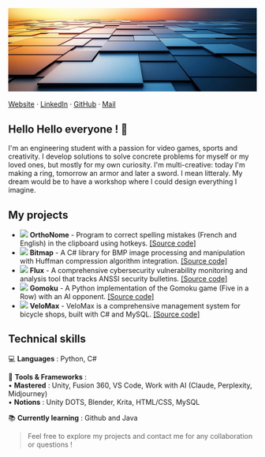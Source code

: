 <img src="img\banniere.png">

[Website](https://antoine-roucau.github.io/) · 
[LinkedIn](https://www.linkedin.com/in/antoine-roucau-682b1b157/) · 
[GitHub](https://github.com/Antoine-Roucau) ·
[Mail](mailto:abg.antoine.roucau@gmail.com)

## **Hello Hello everyone ! 👋**

I'm an engineering student with a passion for video games, sports and creativity. I develop solutions to solve concrete problems for myself or my loved ones, but mostly for my own curiosity. I'm multi-creative: today I'm making a ring, tomorrow an armor and later a sword. I mean litteraly. My dream would be to have a workshop where I could design everything I imagine.

## My projects 

* <img src="img\orthonome.ico" width="20"> **OrthoNome** - Program to correct spelling mistakes (French and English) in the clipboard using hotkeys. [[Source code]](https://github.com/Antoine-Roucau/OrthoNome)
* <img src="img\bitmap.ico" width="20"> **Bitmap** - A C# library for BMP image processing and manipulation with Huffman compression algorithm integration. [[Source code]](https://github.com/Antoine-Roucau/Bitmap_Image)
* <img src="img\flux.ico" width="20"> **Flux** - A comprehensive cybersecurity vulnerability monitoring and analysis tool that tracks ANSSI security bulletins. [[Source code]](https://github.com/Antoine-Roucau/Flux_Analysis)
* <img src="img\gomoku.ico" width="20"> **Gomoku** - A Python implementation of the Gomoku game (Five in a Row) with an AI opponent. [[Source code]](https://github.com/Antoine-Roucau/Gomoku_IA)
* <img src="img\velomax.ico" width="20"> **VeloMax** - VeloMax is a comprehensive management system for bicycle shops, built with C# and MySQL. [[Source code]](https://github.com/Antoine-Roucau/VeloMax)


## Technical skills

💻 **Languages** : Python, C#  

🔧 **Tools & Frameworks** :  
    • **Mastered** : Unity, Fusion 360, VS Code, Work with AI (Claude, Perplexity, Midjourney)<br>
    • **Notions** : Unity DOTS, Blender, Krita, HTML/CSS, MySQL

📚 **Currently learning** : Github and Java

> Feel free to explore my projects and contact me for any collaboration or questions !
